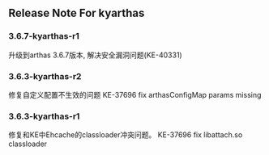 ## Release Note For kyarthas

### 3.6.7-kyarthas-r1
升级到arthas 3.6.7版本, 解决安全漏洞问题(KE-40331)

### 3.6.3-kyarthas-r2
修复自定义配置不生效的问题
KE-37696 fix arthasConfigMap params missing

### 3.6.3-kyarthas-r1
修复和KE中Ehcache的classloader冲突问题。
KE-37696 fix libattach.so classloader
